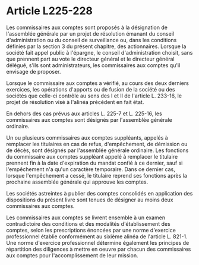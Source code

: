 # Article L225-228

Les commissaires aux comptes sont proposés à la désignation de l'assemblée générale par un projet de résolution émanant du conseil d'administration ou du conseil de surveillance ou, dans les conditions définies par la section 3 du présent chapitre, des actionnaires. Lorsque la société fait appel public à l'épargne, le conseil d'administration choisit, sans que prennent part au vote le directeur général et le directeur général délégué, s'ils sont administrateurs, les commissaires aux comptes qu'il envisage de proposer.

Lorsque le commissaire aux comptes a vérifié, au cours des deux derniers exercices, les opérations d'apports ou de fusion de la société ou des sociétés que celle-ci contrôle au sens des I et Il de l'article L. 233-16, le projet de résolution visé à l'alinéa précédent en fait état.

En dehors des cas prévus aux articles L. 225-7 et L. 225-16, les commissaires aux comptes sont désignés par l'assemblée générale ordinaire.

Un ou plusieurs commissaires aux comptes suppléants, appelés à remplacer les titulaires en cas de refus, d'empêchement, de démission ou de décès, sont désignés par l'assemblée générale ordinaire. Les fonctions du commissaire aux comptes suppléant appelé à remplacer le titulaire prennent fin à la date d'expiration du mandat confié à ce dernier, sauf si l'empêchement n'a qu'un caractère temporaire. Dans ce dernier cas, lorsque l'empêchement a cessé, le titulaire reprend ses fonctions après la prochaine assemblée générale qui approuve les comptes.

Les sociétés astreintes à publier des comptes consolidés en application des dispositions du présent livre sont tenues de désigner au moins deux commissaires aux comptes.

Les commissaires aux comptes se livrent ensemble à un examen contradictoire des conditions et des modalités d'établissement des comptes, selon les prescriptions énoncées par une norme d'exercice professionnel établie conformément au sixième alinéa de l'article L. 821-1. Une norme d'exercice professionnel détermine également les principes de répartition des diligences à mettre en oeuvre par chacun des commissaires aux comptes pour l'accomplissement de leur mission.
